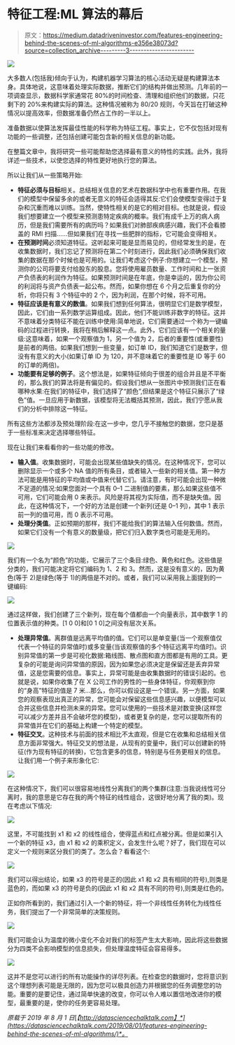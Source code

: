 # 特征工程:ML 算法的幕后

> 原文：<https://medium.datadriveninvestor.com/features-engineering-behind-the-scenes-of-ml-algorithms-e356e38073d?source=collection_archive---------3----------------------->

![](img/7e59981fa9f9562fbd49cd0cb1d71137.png)

大多数人(包括我)倾向于认为，构建机器学习算法的核心活动无疑是构建算法本身。具体地说，这意味着处理实际数据，推断它们的结构并做出预测。几年前的一项调查显示，数据科学家通常花 80%的时间检查、清理和组织他们的数据，只花剩下的 20%来构建实际的算法。这种情况被称为 80/20 规则，今天旨在打破这种情况以提高效率，但数据准备仍然占工作的一半以上。

准备数据以使算法发挥最佳性能的科学称为特征工程。事实上，它不仅包括对现有功能的一些调整，还包括创建可能包含新的相关信息的新功能。

在整篇文章中，我将研究一些可能帮助您选择最有意义的特性的实践。此外，我将详述一些技术，以使您选择的特性更好地执行您的算法。

所以让我们从一些策略开始:

*   **特征必须与目标**相关。总结相关信息的艺术在数据科学中也有重要作用。在我们的模型中保留多余的或者无意义的特征会适得其反:它们会使模型变得过于复杂和沉重而难以训练。当然，使特性相关的是它的相对目标。也就是说，假设我们想要建立一个模型来预测患特定疾病的概率。我们有成千上万的病人病历，但是我们需要所有的病历吗？如果我们对肺部疾病感兴趣，我们不会看膝盖的 RMI 扫描……但如果我们在寻找一些肥胖的指标，它可能会变得相关。
*   **在预测时间**必须知道特征。这听起来可能是显而易见的，但经常发生的是，在收集数据时，我们忘记了预测将在第二个时刻进行，因此我们必须确保我们收集的数据在那个时候也是可用的。让我们考虑这个例子:你想建立一个模型，预测你的公司将要支付给股东的股息。您将使用雇员数量、工作时间和上一张资产负债表的利润作为特征。如果预测时间是在年底，你是幸运的，因为你公司的利润将与资产负债表一起公布。然而，如果你想在 6 个月之后重复你的分析，你将只有 3 个特征中的 2 个，因为利润，在那个时候，将不可用。
*   **特征应该是有意义的数值**。如果我们想到任何算法，很明显它们是数学模型，因此，它们由一系列数学运算组成。因此，他们不能训练非数字的特征。这并不意味着分类特征不能在训练中使用:简单地说，它们需要通过一个称为一键编码的过程进行转换，我将在稍后解释这一点。此外，它们应该有一个相关的量级:这意味着，如果一个观察值为 1，另一个值为 2，后者的重要性(或重要性)是前者的两倍。如果我们想到一些变量，如订单 ID，我们知道它们是数字，但没有有意义的大小(如果订单 ID 为 120，并不意味着它的重要性是 ID 等于 60 的订单的两倍)。
*   **功能要有足够的例子**。这个想法是，如果特征倾向于很差的组合并且是不平衡的，那么我们的算法将是有偏见的。假设我们想从一张图片中预测我们正在看哪种水果:在我们的特征中，我们选择了“颜色”,但结果是这个特征只展示了“绿色”值。一旦应用于新数据，该模型将无法概括其预测，因此，我们宁愿从我们的分析中排除这一特征。

所有这些方法都涉及预处理阶段:在这一步中，您几乎不接触您的数据，您只是基于一些标准来决定选择哪些特征。

现在让我们来看看你的一些功能的修改。

*   **输入值**。收集数据时，可能会出现某些值缺失的情况。在这种情况下，您可以删除显示一个或多个 NA 值的所有条目，或者输入一些新的相关值。第一种方法可能是用特征的平均值或中值来代替它们。请注意，有时可能会出现一种微不足道的情况:如果您面对一个具有 0–1 二进制值的要素，那么如果这些值不可用，它们可能会用 0 来表示。风险是将其视为实际值，而不是缺失值。因此，在这种情况下，一个好的方法是创建一个新列(还是 0–1 列)，其中 1 表示前一列的值可用，而 0 表示不可用。
*   **处理分类值**。正如预期的那样，我们不能给我们的算法输入任何数值。然而，如果它们没有一个有意义的数量级，把它们归入数字类也可能是无用的。

![](img/a794f4dd0d561b0aa93d844df943cfb5.png)

我们有一个名为“颜色”的功能，它展示了三个条目:绿色、黄色和红色。这些值是分类的，我们可能决定将它们编码为 1、2 和 3。然而，这是没有意义的，因为黄色(等于 2)是绿色(等于 1)的两倍是不对的。或者，我们可以采用我上面提到的一键编码:

![](img/6e1de6251fe7ac758407ee9cbd6cb6a9.png)

通过这样做，我们创建了三个新列，现在每个值都由一个向量表示，其中数字 1 的位置表示值的种类。[1 0 0]和[0 1 0]之间没有层次关系。

*   **处理异常值**。离群值是远离平均值的值。它们可以是单变量(当一个观察值仅代表一个特征的异常值时)或多变量(当该观察值的多个特征远离平均值时)。识别异常值的第一步是可视化数据:箱线图、散点图和直方图都是有用的工具。更复杂的可能是询问异常值的原因，因为如果您必须决定是保留还是丢弃异常值，这是您需要的信息。事实上，异常可能是由收集数据时的错误引起的。也就是说，如果你收集了在 X 公司工作的男性的一些身体特征，你观察到你的“身高”特征的值是 7 米…那么，你可以假设这是一个错误。另一方面，如果您的观察表现出真正的异常，您可能会对保留这些信息感兴趣，以便模型可以合并这些信息并检测未来的异常。您可以使用的一些技术是对数变换(这样您可以减少方差并且不会破坏您的模型)，或者更复杂的是，您可以提取所有的异常值并在它们的基础上构建一个特定的模型。
*   **特征交叉**。这种技术与前面的技术相比不太直观，但是它在收集和总结相关信息方面非常强大。特征交叉的想法是，从现有的变量中，我们可以创建新的特征(作为现有特征的转换)，它包含更多的信息，特别是与任务更相关的信息。让我们用一个例子来形象化它:

![](img/c298b04f82f3ca06d97abf31ac7c644d.png)

在这种情况下，我们可以很容易地线性分离我们的两个集群(注意:当我说线性可分离时，我的意思是它存在我的两个特征的线性组合，这很好地分离了我的类)。现在考虑以下情况:

![](img/1da0b23270a340b2180b54211dcf67dd.png)

这里，不可能找到 x1 和 x2 的线性组合，使得蓝点和红点被分离。但是如果引入一个新的特征 x3，由 x1 和 x2 的乘积定义，会发生什么呢？好了，我们现在可以定义一个规则来区分我们的类了。怎么会？看看这个:

![](img/738651930d9b0be73649da0f9b7e5842.png)

我们可以得出结论，如果 x3 的符号是正的(因此 x1 和 x2 具有相同的符号),则类是蓝色的，而如果 x3 的符号是负的(因此 x1 和 x2 具有不同的符号),则类是红色的。

正如你所看到的，我们通过引入一个新的特征，将一个非线性任务转化为线性任务，我们提出了一个非常简单的决策规则。

![](img/e694f7b849d0f2561bf59b08a8657459.png)

我们可能会认为温度的微小变化不会对我们的标签产生太大影响，因此将这些数据分为四类不会影响模型的信息损失，但处理温度特征会容易得多。

![](img/b0b411fe91d8dcfe89f5b63487e0504d.png)

这并不是您可以进行的所有功能操作的详尽列表。在检查您的数据时，您将意识到这个理想列表可能是无限的，因为您可以极具创造力并根据您的任务调整您的功能。重要的是要记住，通过简单快速的改变，你可以令人难以置信地改进你的模型，最重要的是，使你的任务更容易处理。

*原载于 2019 年 8 月 1 日*[*【http://datasciencechalktalk.com】*](https://datasciencechalktalk.com/2019/08/01/features-engineering-behind-the-scenes-of-ml-algorithms/)*。*